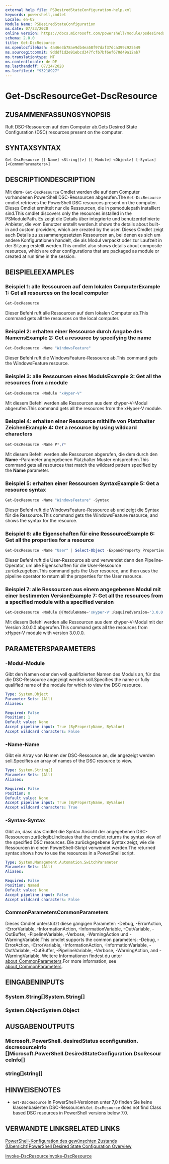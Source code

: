 ```yaml
---
external help file: PSDesiredStateConfiguration-help.xml
keywords: powershell,cmdlet
Locale: en-US
Module Name: PSDesiredStateConfiguration
ms.date: 07/23/2020
online version: https://docs.microsoft.com/powershell/module/psdesiredstateconfiguration/get-dscresource?view=powershell-5.1&WT.mc_id=ps-gethelp
schema: 2.0.0
title: Get-DscResource
ms.openlocfilehash: 4a46e3b78ae9db4ea58f97daf37dca399c925549
ms.sourcegitcommit: 9dddf1d2e91ebcd347fcfb7bf6ef670d49a12ab7
ms.translationtype: MT
ms.contentlocale: de-DE
ms.lasthandoff: 07/24/2020
ms.locfileid: "93218927"
---
```

# <span data-ttu-id="9a6e6-103">Get-DscResource</span><span class="sxs-lookup"><span data-stu-id="9a6e6-103">Get-DscResource</span></span>

## <span data-ttu-id="9a6e6-104">ZUSAMMENFASSUNG</span><span class="sxs-lookup"><span data-stu-id="9a6e6-104">SYNOPSIS</span></span>
<span data-ttu-id="9a6e6-105">Ruft DSC-Ressourcen auf dem Computer ab.</span><span class="sxs-lookup"><span data-stu-id="9a6e6-105">Gets Desired State Configuration (DSC) resources present on the computer.</span></span>

## <span data-ttu-id="9a6e6-106">SYNTAX</span><span class="sxs-lookup"><span data-stu-id="9a6e6-106">SYNTAX</span></span>

```
Get-DscResource [[-Name] <String[]>] [[-Module] <Object>] [-Syntax] [<CommonParameters>]
```

## <span data-ttu-id="9a6e6-107">DESCRIPTION</span><span class="sxs-lookup"><span data-stu-id="9a6e6-107">DESCRIPTION</span></span>

<span data-ttu-id="9a6e6-108">Mit dem- `Get-DscResource` Cmdlet werden die auf dem Computer vorhandenen PowerShell DSC-Ressourcen abgerufen.</span><span class="sxs-lookup"><span data-stu-id="9a6e6-108">The `Get-DscResource` cmdlet retrieves the PowerShell DSC resources present on the computer.</span></span> <span data-ttu-id="9a6e6-109">Dieses Cmdlet ermittelt nur die Ressourcen, die in psmodulepath installiert sind.</span><span class="sxs-lookup"><span data-stu-id="9a6e6-109">This cmdlet discovers only the resources installed in the PSModulePath.</span></span> <span data-ttu-id="9a6e6-110">Es zeigt die Details über integrierte und benutzerdefinierte Anbieter, die vom Benutzer erstellt werden.</span><span class="sxs-lookup"><span data-stu-id="9a6e6-110">It shows the details about built-in and custom providers, which are created by the user.</span></span> <span data-ttu-id="9a6e6-111">Dieses Cmdlet zeigt auch Details zu zusammengesetzten Ressourcen an, bei denen es sich um andere Konfigurationen handelt, die als Modul verpackt oder zur Laufzeit in der Sitzung erstellt werden.</span><span class="sxs-lookup"><span data-stu-id="9a6e6-111">This cmdlet also shows details about composite resources, which are other configurations that are packaged as module or created at run time in the session.</span></span>

## <span data-ttu-id="9a6e6-112">BEISPIELE</span><span class="sxs-lookup"><span data-stu-id="9a6e6-112">EXAMPLES</span></span>

### <span data-ttu-id="9a6e6-113">Beispiel 1: alle Ressourcen auf dem lokalen Computer</span><span class="sxs-lookup"><span data-stu-id="9a6e6-113">Example 1: Get all resources on the local computer</span></span>

```powershell
Get-DscResource
```

<span data-ttu-id="9a6e6-114">Dieser Befehl ruft alle Ressourcen auf dem lokalen Computer ab.</span><span class="sxs-lookup"><span data-stu-id="9a6e6-114">This command gets all the resources on the local computer.</span></span>

### <span data-ttu-id="9a6e6-115">Beispiel 2: erhalten einer Ressource durch Angabe des Namens</span><span class="sxs-lookup"><span data-stu-id="9a6e6-115">Example 2: Get a resource by specifying the name</span></span>

```powershell
Get-DscResource -Name "WindowsFeature"
```

<span data-ttu-id="9a6e6-116">Dieser Befehl ruft die WindowsFeature-Ressource ab.</span><span class="sxs-lookup"><span data-stu-id="9a6e6-116">This command gets the WindowsFeature resource.</span></span>

### <span data-ttu-id="9a6e6-117">Beispiel 3: alle Ressourcen eines Moduls</span><span class="sxs-lookup"><span data-stu-id="9a6e6-117">Example 3: Get all the resources from a module</span></span>

```powershell
Get-DscResource -Module "xHyper-V"
```

<span data-ttu-id="9a6e6-118">Mit diesem Befehl werden alle Ressourcen aus dem xhyper-V-Modul abgerufen.</span><span class="sxs-lookup"><span data-stu-id="9a6e6-118">This command gets all the resources from the xHyper-V module.</span></span>

### <span data-ttu-id="9a6e6-119">Beispiel 4: erhalten einer Ressource mithilfe von Platzhalter Zeichen</span><span class="sxs-lookup"><span data-stu-id="9a6e6-119">Example 4: Get a resource by using wildcard characters</span></span>

```powershell
Get-DscResource -Name P*,r*
```

<span data-ttu-id="9a6e6-120">Mit diesem Befehl werden alle Ressourcen abgerufen, die dem durch den **Name** -Parameter angegebenen Platzhalter Muster entsprechen.</span><span class="sxs-lookup"><span data-stu-id="9a6e6-120">This command gets all resources that match the wildcard pattern specified by the **Name** parameter.</span></span>

### <span data-ttu-id="9a6e6-121">Beispiel 5: erhalten einer Ressourcen Syntax</span><span class="sxs-lookup"><span data-stu-id="9a6e6-121">Example 5: Get a resource syntax</span></span>

```powershell
Get-DscResource -Name "WindowsFeature" -Syntax
```

<span data-ttu-id="9a6e6-122">Dieser Befehl ruft die WindowsFeature-Ressource ab und zeigt die Syntax für die Ressource.</span><span class="sxs-lookup"><span data-stu-id="9a6e6-122">This command gets the WindowsFeature resource, and shows the syntax for the resource.</span></span>

### <span data-ttu-id="9a6e6-123">Beispiel 6: alle Eigenschaften für eine Ressource</span><span class="sxs-lookup"><span data-stu-id="9a6e6-123">Example 6: Get all the properties for a resource</span></span>

```powershell
Get-DscResource -Name "User" | Select-Object -ExpandProperty Properties
```

<span data-ttu-id="9a6e6-124">Dieser Befehl ruft die User-Ressource ab und verwendet dann den Pipeline-Operator, um alle Eigenschaften für die User-Ressource zurückzugeben.</span><span class="sxs-lookup"><span data-stu-id="9a6e6-124">This command gets the User resource, and then uses the pipeline operator to return all the properties for the User resource.</span></span>

### <span data-ttu-id="9a6e6-125">Beispiel 7: alle Ressourcen aus einem angegebenen Modul mit einer bestimmten Version</span><span class="sxs-lookup"><span data-stu-id="9a6e6-125">Example 7: Get all the resources from a specified module with a specified version</span></span>

```powershell
Get-DscResource -Module @{ModuleName='xHyper-V';RequiredVersion='3.0.0.0'}
```

<span data-ttu-id="9a6e6-126">Mit diesem Befehl werden alle Ressourcen aus dem xhyper-V-Modul mit der Version 3.0.0.0 abgerufen.</span><span class="sxs-lookup"><span data-stu-id="9a6e6-126">This command gets all the resources from xHyper-V module with version 3.0.0.0.</span></span>

## <span data-ttu-id="9a6e6-127">PARAMETERS</span><span class="sxs-lookup"><span data-stu-id="9a6e6-127">PARAMETERS</span></span>

### <span data-ttu-id="9a6e6-128">-Modul</span><span class="sxs-lookup"><span data-stu-id="9a6e6-128">-Module</span></span>

<span data-ttu-id="9a6e6-129">Gibt den Namen oder den voll qualifizierten Namen des Moduls an, für das die DSC-Ressource angezeigt werden soll.</span><span class="sxs-lookup"><span data-stu-id="9a6e6-129">Specifies the name or fully qualified name of the module for which to view the DSC resource.</span></span>

```yaml
Type: System.Object
Parameter Sets: (All)
Aliases:

Required: False
Position: 1
Default value: None
Accept pipeline input: True (ByPropertyName, ByValue)
Accept wildcard characters: False
```

### <span data-ttu-id="9a6e6-130">-Name</span><span class="sxs-lookup"><span data-stu-id="9a6e6-130">-Name</span></span>

<span data-ttu-id="9a6e6-131">Gibt ein Array von Namen der DSC-Ressource an, die angezeigt werden soll.</span><span class="sxs-lookup"><span data-stu-id="9a6e6-131">Specifies an array of names of the DSC resource to view.</span></span>

```yaml
Type: System.String[]
Parameter Sets: (All)
Aliases:

Required: False
Position: 0
Default value: None
Accept pipeline input: True (ByPropertyName, ByValue)
Accept wildcard characters: True
```

### <span data-ttu-id="9a6e6-132">-Syntax</span><span class="sxs-lookup"><span data-stu-id="9a6e6-132">-Syntax</span></span>

<span data-ttu-id="9a6e6-133">Gibt an, dass das Cmdlet die Syntax Ansicht der angegebenen DSC-Ressourcen zurückgibt.</span><span class="sxs-lookup"><span data-stu-id="9a6e6-133">Indicates that the cmdlet returns the syntax view of the specified DSC resources.</span></span> <span data-ttu-id="9a6e6-134">Die zurückgegebene Syntax zeigt, wie die Ressourcen in einem PowerShell-Skript verwendet werden.</span><span class="sxs-lookup"><span data-stu-id="9a6e6-134">The returned syntax shows how to use the resources in a PowerShell script.</span></span>

```yaml
Type: System.Management.Automation.SwitchParameter
Parameter Sets: (All)
Aliases:

Required: False
Position: Named
Default value: None
Accept pipeline input: False
Accept wildcard characters: False
```

### <span data-ttu-id="9a6e6-135">CommonParameters</span><span class="sxs-lookup"><span data-stu-id="9a6e6-135">CommonParameters</span></span>

<span data-ttu-id="9a6e6-136">Dieses Cmdlet unterstützt diese gängigen Parameter: -Debug, -ErrorAction, -ErrorVariable, -InformationAction, -InformationVariable, -OutVariable, -OutBuffer, -PipelineVariable, -Verbose, -WarningAction und -WarningVariable.</span><span class="sxs-lookup"><span data-stu-id="9a6e6-136">This cmdlet supports the common parameters: -Debug, -ErrorAction, -ErrorVariable, -InformationAction, -InformationVariable, -OutVariable, -OutBuffer, -PipelineVariable, -Verbose, -WarningAction, and -WarningVariable.</span></span> <span data-ttu-id="9a6e6-137">Weitere Informationen findest du unter [about_CommonParameters](https://go.microsoft.com/fwlink/?LinkID=113216).</span><span class="sxs-lookup"><span data-stu-id="9a6e6-137">For more information, see [about_CommonParameters](https://go.microsoft.com/fwlink/?LinkID=113216).</span></span>

## <span data-ttu-id="9a6e6-138">EINGABEN</span><span class="sxs-lookup"><span data-stu-id="9a6e6-138">INPUTS</span></span>

### <span data-ttu-id="9a6e6-139">System.String[]</span><span class="sxs-lookup"><span data-stu-id="9a6e6-139">System.String[]</span></span>

### <span data-ttu-id="9a6e6-140">System.Object</span><span class="sxs-lookup"><span data-stu-id="9a6e6-140">System.Object</span></span>

## <span data-ttu-id="9a6e6-141">AUSGABEN</span><span class="sxs-lookup"><span data-stu-id="9a6e6-141">OUTPUTS</span></span>

### <span data-ttu-id="9a6e6-142">Microsoft. PowerShell. desiredStatus econfiguration. dscresourceinfo []</span><span class="sxs-lookup"><span data-stu-id="9a6e6-142">Microsoft.PowerShell.DesiredStateConfiguration.DscResourceInfo[]</span></span>

### <span data-ttu-id="9a6e6-143">string[]</span><span class="sxs-lookup"><span data-stu-id="9a6e6-143">string[]</span></span>

## <span data-ttu-id="9a6e6-144">HINWEISE</span><span class="sxs-lookup"><span data-stu-id="9a6e6-144">NOTES</span></span>

- <span data-ttu-id="9a6e6-145">`Get-DscResource` in PowerShell-Versionen unter 7,0 finden Sie keine klassenbasierten DSC-Ressourcen.</span><span class="sxs-lookup"><span data-stu-id="9a6e6-145">`Get-DscResource` does not find Class based DSC resources in PowerShell versions below 7.0.</span></span>

## <span data-ttu-id="9a6e6-146">VERWANDTE LINKS</span><span class="sxs-lookup"><span data-stu-id="9a6e6-146">RELATED LINKS</span></span>

[<span data-ttu-id="9a6e6-147">PowerShell-Konfiguration des gewünschten Zustands (Übersicht)</span><span class="sxs-lookup"><span data-stu-id="9a6e6-147">PowerShell Desired State Configuration Overview</span></span>](/powershell/scripting/dsc/overview/overview)

[<span data-ttu-id="9a6e6-148">Invoke-DscResource</span><span class="sxs-lookup"><span data-stu-id="9a6e6-148">Invoke-DscResource</span></span>](Invoke-DscResource.md)
